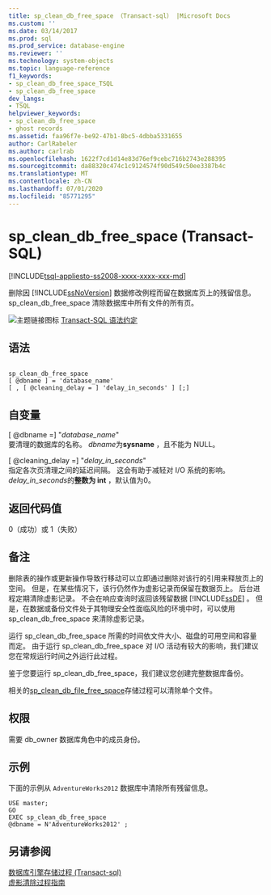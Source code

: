 ```yaml
---
title: sp_clean_db_free_space （Transact-sql） |Microsoft Docs
ms.custom: ''
ms.date: 03/14/2017
ms.prod: sql
ms.prod_service: database-engine
ms.reviewer: ''
ms.technology: system-objects
ms.topic: language-reference
f1_keywords:
- sp_clean_db_free_space_TSQL
- sp_clean_db_free_space
dev_langs:
- TSQL
helpviewer_keywords:
- sp_clean_db_free_space
- ghost records
ms.assetid: faa96f7e-be92-47b1-8bc5-4dbba5331655
author: CarlRabeler
ms.author: carlrab
ms.openlocfilehash: 1622f7cd1d14e83d76ef9cebc716b2743e288395
ms.sourcegitcommit: da88320c474c1c9124574f90d549c50ee3387b4c
ms.translationtype: MT
ms.contentlocale: zh-CN
ms.lasthandoff: 07/01/2020
ms.locfileid: "85771295"
---
```

# <a name="sp_clean_db_free_space-transact-sql"></a>sp_clean_db_free_space (Transact-SQL)
[!INCLUDE[tsql-appliesto-ss2008-xxxx-xxxx-xxx-md](../../includes/applies-to-version/sqlserver.md)]

  删除因 [!INCLUDE[ssNoVersion](../../includes/ssnoversion-md.md)] 数据修改例程而留在数据库页上的残留信息。 sp_clean_db_free_space 清除数据库中所有文件的所有页。  
  
 ![主题链接图标](../../database-engine/configure-windows/media/topic-link.gif "“主题链接”图标") [Transact-SQL 语法约定](../../t-sql/language-elements/transact-sql-syntax-conventions-transact-sql.md)  
  
## <a name="syntax"></a>语法  
  
```  
  
sp_clean_db_free_space   
[ @dbname ] = 'database_name'   
[ , [ @cleaning_delay = ] 'delay_in_seconds' ] [;]  
```  
  
## <a name="arguments"></a>自变量  
 [ @dbname =] "*database_name*"  
 要清理的数据库的名称。 *dbname*为**sysname** ，且不能为 NULL。  
  
 [ @cleaning_delay =] "*delay_in_seconds*"  
 指定各次页清理之间的延迟间隔。 这会有助于减轻对 I/O 系统的影响。 *delay_in_seconds*的**整数为 int** ，默认值为0。  
  
## <a name="return-code-values"></a>返回代码值  
 0（成功）或 1（失败）  
  
## <a name="remarks"></a>备注  
 删除表的操作或更新操作导致行移动可以立即通过删除对该行的引用来释放页上的空间。 但是，在某些情况下，该行仍然作为虚影记录而保留在数据页上。 后台进程定期清除虚影记录。 不会在响应查询时返回该残留数据 [!INCLUDE[ssDE](../../includes/ssde-md.md)] 。 但是，在数据或备份文件处于其物理安全性面临风险的环境中时，可以使用 sp_clean_db_free_space 来清除虚影记录。  
  
 运行 sp_clean_db_free_space 所需的时间依文件大小、磁盘的可用空间和容量而定。 由于运行 sp_clean_db_free_space 对 I/O 活动有较大的影响，我们建议您在常规运行时间之外运行此过程。  
  
 鉴于您要运行 sp_clean_db_free_space，我们建议您创建完整数据库备份。  
  
 相关的[sp_clean_db_file_free_space](../../relational-databases/system-stored-procedures/sp-clean-db-file-free-space-transact-sql.md)存储过程可以清除单个文件。  
  
## <a name="permissions"></a>权限  
 需要 db_owner 数据库角色中的成员身份。  
  
## <a name="examples"></a>示例  
 下面的示例从 `AdventureWorks2012` 数据库中清除所有残留信息。  
  
```  
USE master;  
GO  
EXEC sp_clean_db_free_space   
@dbname = N'AdventureWorks2012' ;  
```  
  
## <a name="see-also"></a>另请参阅  
 [数据库引擎存储过程 &#40;Transact-sql&#41;](../../relational-databases/system-stored-procedures/database-engine-stored-procedures-transact-sql.md)
 <br>[虚影清除过程指南](../ghost-record-cleanup-process-guide.md) 
  
  
